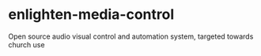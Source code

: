 # enlighten-media-control
Open source audio visual control and automation system, targeted towards church use
